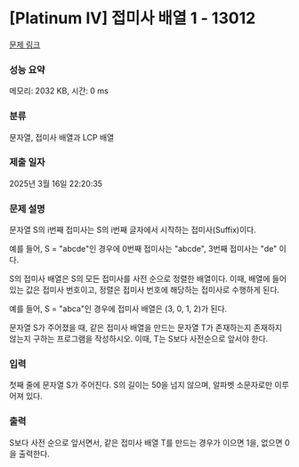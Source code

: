 # [Platinum IV] 접미사 배열 1 - 13012 

[문제 링크](https://www.acmicpc.net/problem/13012) 

### 성능 요약

메모리: 2032 KB, 시간: 0 ms

### 분류

문자열, 접미사 배열과 LCP 배열

### 제출 일자

2025년 3월 16일 22:20:35

### 문제 설명

<p>문자열 S의 i번째 접미사는 S의 i번째 글자에서 시작하는 접미사(Suffix)이다.</p>

<p>예를 들어, S = "abcde"인 경우에 0번째 접미사는 "abcde", 3번째 접미사는 "de" 이다.</p>

<p>S의 접미사 배열은 S의 모든 접미사를 사전 순으로 정렬한 배열이다. 이때, 배열에 들어있는 값은 접미사 번호이고, 정렬은 접미사 번호에 해당하는 접미사로 수행하게 된다.</p>

<p>예를 들어, S = "abca"인 경우에 접미사 배열은 (3, 0, 1, 2)가 된다.</p>

<p>문자열 S가 주어졌을 때, 같은 접미사 배열을 만드는 문자열 T가 존재하는지 존재하지 않는지 구하는 프로그램을 작성하시오. 이때, T는 S보다 사전순으로 앞서야 한다.</p>

### 입력 

 <p>첫째 줄에 문자열 S가 주어진다. S의 길이는 50을 넘지 않으며, 알파벳 소문자로만 이루어져 있다. </p>

### 출력 

 <p>S보다 사전 순으로 앞서면서, 같은 접미사 배열 T를 만드는 경우가 이으면 1을, 없으면 0을 출력한다.</p>

